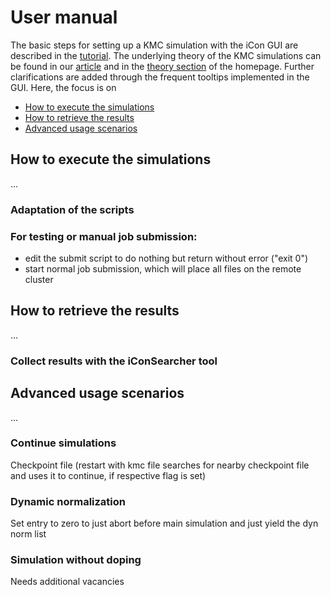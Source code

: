 # User manual

The basic steps for setting up a KMC simulation with the iCon GUI are described in the [tutorial](https://www.icon.pc.rwth-aachen.de/tutorial.html). The underlying theory of the KMC simulations can be found in our [article](https://doi.org/10.1016/j.matchemphys.2020.123767) and in the [theory section](https://www.icon.pc.rwth-aachen.de/theory.html) of the homepage. Further clarifications are added through the frequent tooltips implemented in the GUI. Here, the focus is on
- [How to execute the simulations](#how-to-execute-the-simulations)
- [How to retrieve the results](#how-to-retrieve-the-results)
- [Advanced usage scenarios](#advanced-usage-scenarios)

## How to execute the simulations
...

### Adaptation of the scripts

### For testing or manual job submission:
- edit the submit script to do nothing but return without error ("exit 0")
- start normal job submission, which will place all files on the remote cluster

## How to retrieve the results
...

### Collect results with the iConSearcher tool

## Advanced usage scenarios
...

### Continue simulations
Checkpoint file (restart with kmc file searches for nearby checkpoint file and uses it to continue, if respective flag is set)

### Dynamic normalization
Set entry to zero to just abort before main simulation and just yield the dyn norm list

### Simulation without doping
Needs additional vacancies